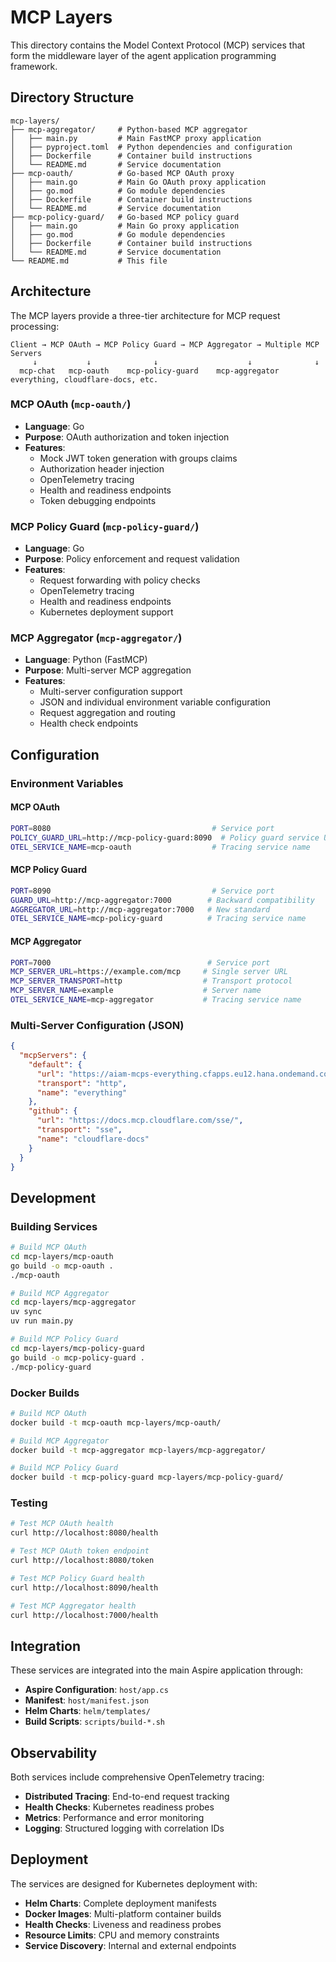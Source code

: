# MCP Layers

This directory contains the Model Context Protocol (MCP) services that form the middleware layer of the agent application programming framework.

## Directory Structure

```
mcp-layers/
├── mcp-aggregator/     # Python-based MCP aggregator
│   ├── main.py         # Main FastMCP proxy application
│   ├── pyproject.toml  # Python dependencies and configuration
│   ├── Dockerfile      # Container build instructions
│   └── README.md       # Service documentation
├── mcp-oauth/          # Go-based MCP OAuth proxy
│   ├── main.go         # Main Go OAuth proxy application
│   ├── go.mod          # Go module dependencies
│   ├── Dockerfile      # Container build instructions
│   └── README.md       # Service documentation
├── mcp-policy-guard/   # Go-based MCP policy guard
│   ├── main.go         # Main Go proxy application
│   ├── go.mod          # Go module dependencies
│   ├── Dockerfile      # Container build instructions
│   └── README.md       # Service documentation
└── README.md           # This file
```

## Architecture

The MCP layers provide a three-tier architecture for MCP request processing:

```
Client → MCP OAuth → MCP Policy Guard → MCP Aggregator → Multiple MCP Servers
     ↓           ↓              ↓                    ↓              ↓
  mcp-chat   mcp-oauth    mcp-policy-guard    mcp-aggregator    everything, cloudflare-docs, etc.
```

### MCP OAuth (`mcp-oauth/`)

- **Language**: Go
- **Purpose**: OAuth authorization and token injection
- **Features**:
  - Mock JWT token generation with groups claims
  - Authorization header injection
  - OpenTelemetry tracing
  - Health and readiness endpoints
  - Token debugging endpoints

### MCP Policy Guard (`mcp-policy-guard/`)

- **Language**: Go
- **Purpose**: Policy enforcement and request validation
- **Features**:
  - Request forwarding with policy checks
  - OpenTelemetry tracing
  - Health and readiness endpoints
  - Kubernetes deployment support

### MCP Aggregator (`mcp-aggregator/`)

- **Language**: Python (FastMCP)
- **Purpose**: Multi-server MCP aggregation
- **Features**:
  - Multi-server configuration support
  - JSON and individual environment variable configuration
  - Request aggregation and routing
  - Health check endpoints

## Configuration

### Environment Variables

#### MCP OAuth
```bash
PORT=8080                                    # Service port
POLICY_GUARD_URL=http://mcp-policy-guard:8090  # Policy guard service URL
OTEL_SERVICE_NAME=mcp-oauth                  # Tracing service name
```

#### MCP Policy Guard
```bash
PORT=8090                                    # Service port
GUARD_URL=http://mcp-aggregator:7000        # Backward compatibility
AGGREGATOR_URL=http://mcp-aggregator:7000   # New standard
OTEL_SERVICE_NAME=mcp-policy-guard          # Tracing service name
```

#### MCP Aggregator
```bash
PORT=7000                                   # Service port
MCP_SERVER_URL=https://example.com/mcp     # Single server URL
MCP_SERVER_TRANSPORT=http                  # Transport protocol
MCP_SERVER_NAME=example                    # Server name
OTEL_SERVICE_NAME=mcp-aggregator           # Tracing service name
```

### Multi-Server Configuration (JSON)
```json
{
  "mcpServers": {
    "default": {
      "url": "https://aiam-mcps-everything.cfapps.eu12.hana.ondemand.com/mcp",
      "transport": "http",
      "name": "everything"
    },
    "github": {
      "url": "https://docs.mcp.cloudflare.com/sse/",
      "transport": "sse",
      "name": "cloudflare-docs"
    }
  }
}
```

## Development

### Building Services

```bash
# Build MCP OAuth
cd mcp-layers/mcp-oauth
go build -o mcp-oauth .
./mcp-oauth

# Build MCP Aggregator
cd mcp-layers/mcp-aggregator
uv sync
uv run main.py

# Build MCP Policy Guard
cd mcp-layers/mcp-policy-guard
go build -o mcp-policy-guard .
./mcp-policy-guard
```

### Docker Builds

```bash
# Build MCP OAuth
docker build -t mcp-oauth mcp-layers/mcp-oauth/

# Build MCP Aggregator
docker build -t mcp-aggregator mcp-layers/mcp-aggregator/

# Build MCP Policy Guard
docker build -t mcp-policy-guard mcp-layers/mcp-policy-guard/
```

### Testing

```bash
# Test MCP OAuth health
curl http://localhost:8080/health

# Test MCP OAuth token endpoint
curl http://localhost:8080/token

# Test MCP Policy Guard health
curl http://localhost:8090/health

# Test MCP Aggregator health
curl http://localhost:7000/health
```

## Integration

These services are integrated into the main Aspire application through:

- **Aspire Configuration**: `host/app.cs`
- **Manifest**: `host/manifest.json`
- **Helm Charts**: `helm/templates/`
- **Build Scripts**: `scripts/build-*.sh`

## Observability

Both services include comprehensive OpenTelemetry tracing:

- **Distributed Tracing**: End-to-end request tracking
- **Health Checks**: Kubernetes readiness probes
- **Metrics**: Performance and error monitoring
- **Logging**: Structured logging with correlation IDs

## Deployment

The services are designed for Kubernetes deployment with:

- **Helm Charts**: Complete deployment manifests
- **Docker Images**: Multi-platform container builds
- **Health Checks**: Liveness and readiness probes
- **Resource Limits**: CPU and memory constraints
- **Service Discovery**: Internal and external endpoints
